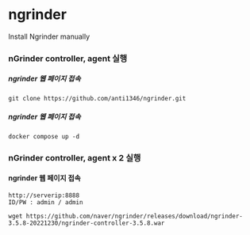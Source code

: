 # ngrinder
Install Ngrinder manually

### nGrinder controller, agent 실행
##### ngrinder 웹 페이지 접속
```
git clone https://github.com/anti1346/ngrinder.git
```
##### ngrinder 웹 페이지 접속
```
docker compose up -d
```

### nGrinder controller, agent x 2 실행




#### ngrinder 웹 페이지 접속
```
http://serverip:8888
ID/PW : admin / admin
```



```
wget https://github.com/naver/ngrinder/releases/download/ngrinder-3.5.8-20221230/ngrinder-controller-3.5.8.war
```

